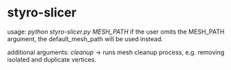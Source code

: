 # styro-slicer

usage: 
    *python styro-slicer.py MESH_PATH*
    if the user omits the MESH_PATH argument, the default_mesh_path will be used instead.

additional arguments: 
    *cleanup* -> runs mesh cleanup process, e.g. removing isolated and duplicate vertices.